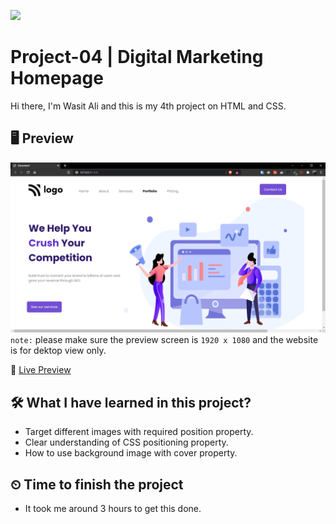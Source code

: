 ![](https://img.shields.io/badge/Technologies-HTML--CSS-orange)

# Project-04 | Digital Marketing Homepage

Hi there,
I'm Wasit Ali and this is my 4th project on HTML and CSS.

## 🖥 Preview

![](./assets/2022-08-10-21-52-00.png)
`note:` please make sure the preview screen is `1920 x 1080` and the website is for dektop view only.

🚀 [Live Preview](https://guileless-cobbler-ea9cee.netlify.app/)

## 🛠️ What I have learned in this project?

- Target different images with required position property.
- Clear understanding of CSS positioning property.
- How to use background image with cover property.

## ⏲ Time to finish the project

- It took me around 3 hours to get this done.

